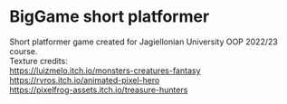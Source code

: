 # BigGame short platformer
Short platformer game created for Jagiellonian University OOP 2022/23 course.  
Texture credits:  
https://luizmelo.itch.io/monsters-creatures-fantasy  
https://rvros.itch.io/animated-pixel-hero  
https://pixelfrog-assets.itch.io/treasure-hunters  
